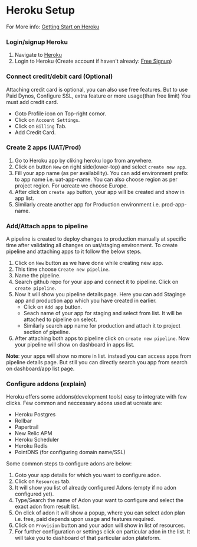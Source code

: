 # Heroku Setup
For More info: [Getting Start on Heroku](https://devcenter.heroku.com/articles/getting-started-with-php)

### Login/signup Heroku
1. Navigate to [Heroku](https://www.heroku.com/)
2. Login to Heroku (Create account if haven't already: [Free Signup](https://signup.heroku.com/))

### Connect credit/debit card (Optional)
 Attaching credit card is optional, you can also use free features. But to use Paid Dynos, Configure SSL, extra feature or more usage(than free limit) You must add credit card.

* Goto Profile icon on Top-right cornor.
* Click on `Account Settings`.
* Click on `Billing` Tab.
* Add Credit Card.

### Create 2 apps (UAT/Prod)
1. Go to Heroku app by cliking heroku logo from anywhere.
2. Click on button `New` on right side(lower-top) and select `create new app`.
3. Fill your app name (as per availability). You can add environment prefix to app name i.e. uat-app-name.
You can also choose region as per project region. For ucreate we choose Europe.
4. After click on `create app` button, your app will be created and show in app list.
5. Similarly create another app for Production environment i.e. prod-app-name.

### Add/Attach apps to pipeline
A pipeline is created to deploy changes to production manually at specific time after validating all changes on uat/staging environment.
To create pipeline and attaching apps to it follow the below steps.

1. Click on `New` button as we have done while creating new app.
2. This time choose `Create new pipeline`.
3. Name the pipeline.
4. Search github repo for your app and connect it to pipeline. Click on `create pipeline`.
5. Now it will show you pipeline details page. Here you can add Staginge app and production app which you have created in earlier.
    * Click on `Add app` button.
    * Seach name of your app for staging and select from list. It will be attached to pipeline on select.
    * Similarly search app name for production and attach it to project section of pipeline.
6. After attaching both apps to pipeline click on `create new pipeline`.
Now your pipeline will show on dashboard in apps list.

**Note**: your apps will show no more in list. instead you can access apps from pipeline details page. But still you can directly search you app from search on dashboard/app list page.

### Configure addons (explain)
Heroku offers some addons(development tools) easy to integrate with few clicks.
Few common and neccessary adons used at ucreate are:

* Heroku Postgres
* Rollbar
* Papertrail
* New Relic APM
* Heroku Scheduler
* Heroku Redis
* PointDNS (for configuring domain name/SSL)

Some common steps to configure adons are below:

1. Goto your app details for which you want to configure adon.
2. Click on `Resources` tab.
3. It will show you list of already configured Adons (empty if no adon configured yet).
4. Type/Search the name of Adon your want to configure and select the exact adon from result list.
5. On click of adon it will show a popup, where you can select adon plan i.e. free, paid depends upon usage and features required.
6. Click on `Provision` button and your adon will show in list of resources.
7. For further configuration or settings click on particular adon in the list. It will take you to dashboard of that particular adon plateform.
